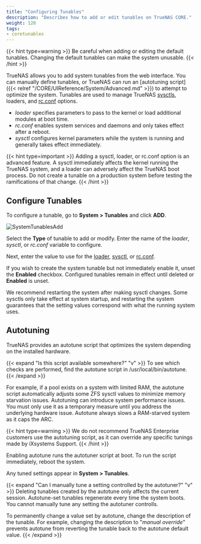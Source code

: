 ```yaml
---
title: "Configuring Tunables"
description: "Describes how to add or edit tunables on TrueNAS CORE."
weight: 120
tags:
- coretunables
---
```


{{< hint type=warning >}}
Be careful when adding or editing the default tunables.
Changing the default tunables can make the system unusable.
{{< /hint >}}

TrueNAS allows you to add system tunables from the web interface.
You can manually define tunables, or TrueNAS can run an [autotuning script]({{< relref "/CORE/UIReference/System/Advanced.md" >}}) to attempt to optimize the system.
Tunables are used to manage TrueNAS [sysctls](https://www.freebsd.org/cgi/man.cgi?query=sysctl), loaders, and [rc.conf](https://www.freebsd.org/cgi/man.cgi?query=rc.conf) options.

* *loader* specifies parameters to pass to the kernel or load additional modules at boot time.
* *rc.conf* enables system services and daemons and only takes effect after a reboot.
* *sysctl* configures kernel parameters while the system is running and generally takes effect immediately.

{{< hint type=important >}}
Adding a sysctl, loader, or <file>rc.conf</file> option is an advanced feature.
A sysctl immediately affects the kernel running the TrueNAS system, and a loader can adversely affect the TrueNAS boot process.
Do not create a tunable on a production system before testing the ramifications of that change.
{{< /hint >}}

## Configure Tunables

To configure a tunable, go to **System > Tunables** and click **ADD**.

![SystemTunablesAdd](/images/CORE/System/SystemTunablesAdd.png "Adding a Tunable")

Select the **Type** of tunable to add or modify.
Enter the name of the *loader*, *sysctl*, or *rc.conf* variable to configure.

Next, enter the value to use for the [loader](https://www.freebsd.org/doc/en_US.ISO8859-1/books/handbook/boot-introduction.html#boot-loader-commands), [sysctl](https://www.freebsd.org/doc/en_US.ISO8859-1/books/handbook/configtuning-sysctl.html), or [rc.conf](https://www.freebsd.org/doc/en_US.ISO8859-1/books/handbook/config-tuning.html).

If you wish to create the system tunable but not immediately enable it, unset the **Enabled** checkbox.
Configured tunables remain in effect until deleted or **Enabled** is unset.

We recommend restarting the system after making sysctl changes.
Some sysctls only take effect at system startup, and restarting the system guarantees that the setting values correspond with what the running system uses.

## Autotuning

TrueNAS provides an autotune script that optimizes the system depending on the installed hardware.

{{< expand "Is this script available somewhere?" "v" >}}
To see which checks are performed, find the autotune script in <file>/usr/local/bin/autotune</file>.
{{< /expand >}}

For example, if a pool exists on a system with limited RAM, the autotune script automatically adjusts some ZFS sysctl values to minimize memory starvation issues.
Autotuning can introduce system performance issues. You must only use it as a temporary measure until you address the underlying hardware issue.
Autotune always slows a RAM-starved system as it caps the ARC.

{{< hint type=warning >}}
We do not recommend TrueNAS Enterprise customers use the autotuning script, as it can override any specific tunings made by iXsystems Support.
{{< /hint >}}

Enabling autotune runs the autotuner script at boot.
To run the script immediately, reboot the system.

Any tuned settings appear in **System > Tunables**.

{{< expand "Can I manually tune a setting controlled by the autotuner?" "v" >}}
Deleting tunables created by the autotune only affects the current session.
Autotune-set tunables regenerate every time the system boots.
You cannot manually tune any setting the autotuner controlls.

To permanently change a value set by autotune, change the description of the tunable.
For example, changing the description to "*manual override*" prevents autotune from reverting the tunable back to the autotune default value.
{{< /expand >}}

